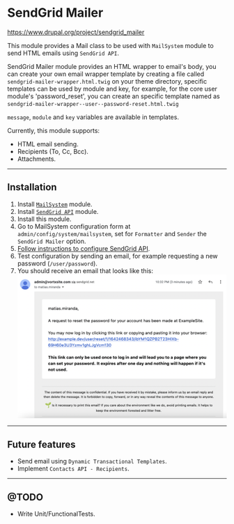 SendGrid Mailer
===============

https://www.drupal.org/project/sendgrid_mailer

This module provides a Mail class to be used with `MailSystem` module to send HTML emails using `SendGrid API`.

SendGrid Mailer module provides an HTML wrapper to email's body, you can create your own email wrapper template by creating
a file called `sendgrid-mailer-wrapper.html.twig` on your theme directory, specific templates can be used by module and key, for example,
for the core user module's 'password_reset', you can create an specific template named as
`sendgrid-mailer-wrapper--user--password-reset.html.twig`

`message`, `module` and `key` variables are available in templates.

Currently, this module supports:
- HTML email sending.
- Recipients (To, Cc, Bcc).
- Attachments.
---
Installation
------------
1. Install [`MailSystem`](https://www.drupal.org/project/mailsystem) module.
2. Install [`SendGrid API`](https://www.drupal.org/project/sendgrid_api) module.
3. Install this module.
4. Go to MailSystem configuration form at `admin/config/system/mailsystem`, set for `Formatter` and `Sender` the `SendGrid Mailer` option.
5. [Follow instructions to configure SendGrid API](https://git.drupalcode.org/project/sendgrid_api/-/blob/1.x/README.md).
6. Test configuration by sending an email, for example requesting a new password (`/user/password`).
7. You should receive an email that looks like this:
   ![SendGrid Mailer Wrapper example](./sendgrid_mailer_wrapper_example.png)

---
Future features
---------------
- Send email using `Dynamic Transactional Templates`.
- Implement `Contacts API - Recipients`.
---
@TODO
-----
- Write Unit/FunctionalTests.

